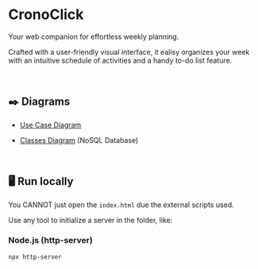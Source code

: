 # CronoClick

Your web companion for effortless weekly planning.

Crafted with a user-friendly visual interface, it ealisy organizes your week with an intuitive schedule of activities and a handy to-do list feature.

&nbsp;

## ✒️ Diagrams

- [Use Case Diagram](./docs/diagram_usecase.pdf)

- [Classes Diagram](./docs/diagram_classes.pdf) (NoSQL Database)

&nbsp;

## 🖥️ Run locally

You CANNOT just open the `index.html` due the external scripts used.

Use any tool to initialize a server in the folder, like:

### Node.js (http-server)

```bash
npx http-server
```
